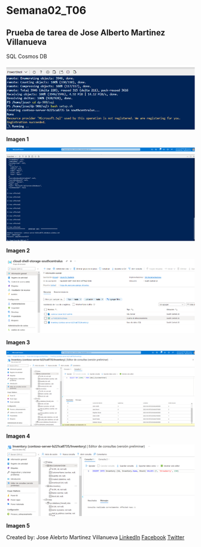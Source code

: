 # Semana02_T06
## Prueba de tarea de Jose Alberto Martinez Villanueva
SQL Cosmos DB




![Imagen 1](https://github.com/JoseAlbertoMV/Semana02_T06/blob/bbde1a07b24fb57c75a2c5ab4d06b828bc19818d/Semana2%20T6/image01.png)

**Imagen 1**


![Imagen 2](https://github.com/JoseAlbertoMV/Semana02_T06/blob/bbde1a07b24fb57c75a2c5ab4d06b828bc19818d/Semana2%20T6/image02.png)

**Imagen 2**


![Imagen 3](https://github.com/JoseAlbertoMV/Semana02_T06/blob/bbde1a07b24fb57c75a2c5ab4d06b828bc19818d/Semana2%20T6/image03.png)

**Imagen 3**


![Imagen 4](https://github.com/JoseAlbertoMV/Semana02_T06/blob/bbde1a07b24fb57c75a2c5ab4d06b828bc19818d/Semana2%20T6/image04.png)

**Imagen 4**


![Imagen 5](https://github.com/JoseAlbertoMV/Semana02_T06/blob/bbde1a07b24fb57c75a2c5ab4d06b828bc19818d/Semana2%20T6/image05.png)

**Imagen 5**


Created by: Jose Alebrto Martinez Villanueva 
[LinkedIn](https://www.linkedin.com/in/jos%C3%A9-alberto-martinez-villanueva-98ba9919)
[Facebook](https://www.facebook.com/jamartinezv)
[Twitter](https://twitter.com/pepe_beto)

